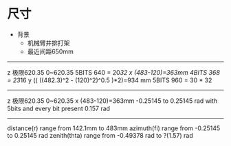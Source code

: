 # 尺寸

* 背景
    - 机械臂并排打架
    - 最近间距650mm

-------------

z 极限620.35   0~620.35 5BITS 640 = 20*32
x (483-120)=363mm       4BITS 368 = 23*16
y (( ((482.3)\^2 - (120)\^2)\^0.5 )*2)=934 mm 5BITS 960 = 30 * 32

-------------------

z 极限620.35   0~620.35
x (483-120)=363mm
 -0.25145 to 0.25145 rad with 5bits and every bit present 0.157 rad

-----------------


distance(r) range from 142.1mm to 483mm
azimuth(fi) range from -0.25145 to 0.25145 rad
zenith(thta) range from -0.49378 rad to ?(1.57) rad